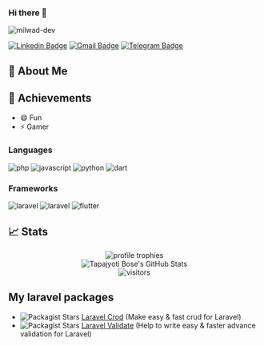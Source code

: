 ### Hi there 👋

<p align=left> <img src="https://komarev.com/ghpvc/?username=milwad-dev" alt=milwad-dev /></p>

[![Linkedin Badge](https://img.shields.io/badge/-Milwad%20Dev-0072b1?style=flat&logo=Linkedin&logoColor=white&link=https://www.linkedin.com/in/milwad-khosravi-26a355230/)](https://www.linkedin.com/in/milwad-khosravi-26a355230/)
[![Gmail Badge](https://img.shields.io/badge/-milwad.dev@gmail.com-c14438?style=flat&logo=Gmail&logoColor=white&link=mailto:milwad.dev@gmail.com)](mailto:milwad.dev@gmail.com)
[![Telegram Badge](https://img.shields.io/badge/-Telegram-blue?style=flat&logo=telegram&logoColor=white&link=https://t.me/milwad84dev/)](https://t.me/milwad84dev/)

## 🚀 About Me


## 🏅 Achievements
- 😄 Fun
- ⚡ Gamer

### Languages
![php](https://img.shields.io/badge/PHP-3178C6?style=for-the-badge&logo=php&logoColor=white)
![javascript](https://img.shields.io/badge/JavaScript-323330?style=for-the-badge&logo=javascript&logoColor=F7DF1E)
![python](https://img.shields.io/badge/Python-3776AB?style=for-the-badge&logo=python&logoColor=white)
![dart](https://img.shields.io/badge/Dart-28B6F6?style=for-the-badge&logo=dart&logoColor=white)


### Frameworks
![laravel](https://img.shields.io/badge/Laravel-d41a0d?style=for-the-badge&logo=laravel&logoColor=white)
![laravel](https://img.shields.io/badge/Django-092e20?style=for-the-badge&logo=django&logoColor=white)
![flutter](https://img.shields.io/badge/Flutter-34baeb?style=for-the-badge&logo=flutter&logoColor=white)

## 📈 Stats

<div align="center">
    <img src="https://github-profile-trophy.vercel.app/?username=milwad-dev&row=1&column=6&margin-h=8&theme=darkhub&count_private=true&margin-w=15&no-frame=true" alt="profile trophies" />
    <br />
    <img src="https://github-readme-stats.vercel.app/api?username=milwad-dev&show_icons=true&hide_border=true" alt="Tapajyoti Bose's GitHub Stats">
    <br />
    <img src="https://visitor-badge.laobi.icu/badge?page_id=milwad-dev.milwad-dev" alt="visitors">
</div>

## My laravel packages
 - <img alt="Packagist Stars" src="https://img.shields.io/packagist/stars/milwad/laravel-crod"> <a href="https://github.com/milwad-dev/laravel-crod">  Laravel Crod</a> (Make easy & fast crud for Laravel)
 - <img alt="Packagist Stars" src="https://img.shields.io/packagist/stars/milwad/laravel-validate"> <a href="https://github.com/milwad-dev/laravel-validate">  Laravel Validate</a> (Help to write easy & faster advance validation for Laravel)
